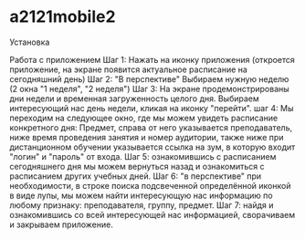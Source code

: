 # a2121mobile2
Установка

Работа с приложением
Шаг 1: Нажать на иконку приложения (откроется приложение, на экране появится актуальное расписание на сегодняшний день)
Шаг 2: "В перспективе" Выбираем нужную неделю (2 окна "1 неделя", "2 неделя")
Шаг 3: На экране продемонстрированы дни недели и временная загруженность целого дня. Выбираем интересующий нас день недели, кликая на иконку "перейти".
шаг 4: Мы переходим на следующее окно, где мы можем увидеть расписание конкретного дня: Предмет, справа от него указывается преподаватель, ниже время проведения занятия и номер аудитории, также ниже при дистанционном обучении указывается ссылка на зум, в которую входит "логин" и "пароль" от входа.
Шаг 5: ознакомившись с расписанием сегодняшнего дня мы можем вернуться назад и ознакомиться с расписанием других учебных дней.
Шаг 6: "в перспективе" при необходимости, в строке поиска подсвеченной определённой иконкой в виде лупы, мы можем найти интересующую нас информацию по любому признаку: преподавателя, группу, предмет.
Шаг 7: найдя и ознакомившись со всей интересующей нас информацией, сворачиваем и закрываем приложение.
